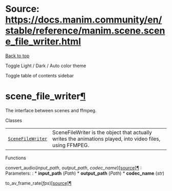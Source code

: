 # Source: https://docs.manim.community/en/stable/reference/manim.scene.scene_file_writer.html

[Back to top](#)

Toggle Light / Dark / Auto color theme

Toggle table of contents sidebar

scene\_file\_writer[¶](#module-manim.scene.scene_file_writer "Link to this heading")
====================================================================================

The interface between scenes and ffmpeg.

Classes

|  |  |
| --- | --- |
| [`SceneFileWriter`](manim.scene.scene_file_writer.SceneFileWriter.html#manim.scene.scene_file_writer.SceneFileWriter "manim.scene.scene_file_writer.SceneFileWriter") | SceneFileWriter is the object that actually writes the animations played, into video files, using FFMPEG. |

Functions

convert\_audio(*input\_path*, *output\_path*, *codec\_name*)[[source]](../_modules/manim/scene/scene_file_writer.html#convert_audio)[¶](#manim.scene.scene_file_writer.convert_audio "Link to this definition")
:   Parameters:
    :   * **input\_path** (*Path*)
        * **output\_path** (*Path*)
        * **codec\_name** (*str*)

to\_av\_frame\_rate(*fps*)[[source]](../_modules/manim/scene/scene_file_writer.html#to_av_frame_rate)[¶](#manim.scene.scene_file_writer.to_av_frame_rate "Link to this definition")